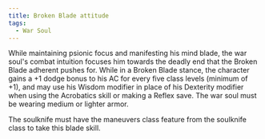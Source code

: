 ```yaml
---
title: Broken Blade attitude
tags:
  - War Soul
---
```


While maintaining psionic focus and manifesting his mind blade, the war soul's combat intuition focuses him towards the deadly end that the Broken Blade adherent pushes for. While in a Broken Blade stance, the character gains a +1 dodge bonus to his AC for every five class levels (minimum of +1), and may use his Wisdom modifier in place of his Dexterity modifier when using the Acrobatics skill or making a Reflex save. The war soul must be wearing medium or lighter armor.

The soulknife must have the maneuvers class feature from the soulknife class to take this blade skill.
